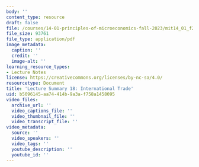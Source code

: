 ```yaml
---
body: ''
content_type: resource
draft: false
file: /courses/14-01-principles-of-microeconomics-fall-2023/mit14_01_f23_lec18.pdf
file_size: 93761
file_type: application/pdf
image_metadata:
  caption: ''
  credit: ''
  image-alt: ''
learning_resource_types:
- Lecture Notes
license: https://creativecommons.org/licenses/by-nc-sa/4.0/
resourcetype: Document
title: 'Lecture Summary 18: International Trade'
uid: b5096145-aa74-414b-9a3a-f758a1458095
video_files:
  archive_url: ''
  video_captions_file: ''
  video_thumbnail_file: ''
  video_transcript_file: ''
video_metadata:
  source: ''
  video_speakers: ''
  video_tags: ''
  youtube_description: ''
  youtube_id: ''
---
```

